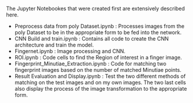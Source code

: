 The Jupyter Notebookes that were created first are extensively described here.  
- Preprocess data from poly Dataset.ipynb : Processes images from the poly Dataset to be in the appropriate form to be fed into the network.
- CNN Build and train.ipynb : Contains all code to create the CNN architecture and train the model.
- Fingernet.ipynb : Image processing and CNN.
- ROI.ipynb : Code cells to find the Region of interest in a finger image.
- Fingerprint_Minutiae_Extraction.ipynb : Code for matching two fingerprint images based on the number of matched Minutiae points.
- Result Evaluation and Display.ipynb : Test the two different methods of matching on the test images and on my own images. The two last cells also display the process of the image transformation to the appropriate form.  
